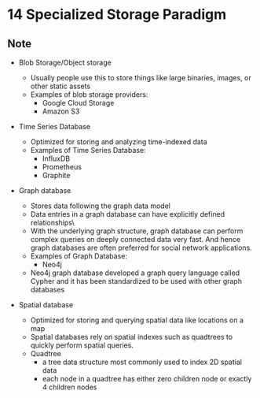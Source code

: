 # 14 Specialized Storage Paradigm

## Note
- Blob Storage/Object storage
    - Usually people use this to store things like large binaries, images, or other static assets
    - Examples of blob storage providers:
        - Google Cloud Storage
        - Amazon S3

- Time Series Database
    - Optimized for storing and analyzing time-indexed data
    - Examples of Time Series Database:
        - InfluxDB
        - Prometheus
        - Graphite

- Graph database
    - Stores data following the graph data model
    - Data entries in a graph database can have explicitly defined relationships\
    - With the underlying graph structure, graph database can perform complex queries on deeply connected data very fast. And hence graph databases are often preferred for social network applications.
    - Examples of Graph Database:
        - Neo4j
    - Neo4j graph database developed a graph query language called Cypher and it has been standardized to be used with other graph databases

- Spatial database
    - Optimized for storing and querying spatial data like locations on a map
    - Spatial databases rely on spatial indexes such as quadtrees to quickly perform spatial queries.
    - Quadtree
        - a tree data structure most commonly used to index 2D spatial data
        - each node in a quadtree has either zero children node or exactly 4 children nodes